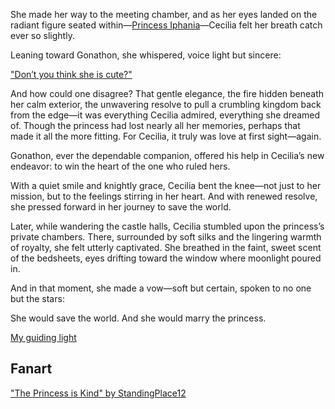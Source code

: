 <!-- title: Vow -->
<!-- relationship: Protector -->

She made her way to the meeting chamber, and as her eyes landed on the radiant figure seated within—[Princess Iphania](#node:iphania)—Cecilia felt her breath catch ever so slightly.

Leaning toward Gonathon, she whispered, voice light but sincere:

["Don’t you think she is cute?"](#embed:https://www.youtube.com/watch?v=cyLsX20esBE&t=3677s)

And how could one disagree? That gentle elegance, the fire hidden beneath her calm exterior, the unwavering resolve to pull a crumbling kingdom back from the edge—it was everything Cecilia admired, everything she dreamed of. Though the princess had lost nearly all her memories, perhaps that made it all the more fitting. For Cecilia, it truly was love at first sight—again.

Gonathon, ever the dependable companion, offered his help in Cecilia’s new endeavor: to win the heart of the one who ruled hers.

With a quiet smile and knightly grace, Cecilia bent the knee—not just to her mission, but to the feelings stirring in her heart. And with renewed resolve, she pressed forward in her journey to save the world.

Later, while wandering the castle halls, Cecilia stumbled upon the princess’s private chambers. There, surrounded by soft silks and the lingering warmth of royalty, she felt utterly captivated. She breathed in the faint, sweet scent of the bedsheets, eyes drifting toward the window where moonlight poured in.

And in that moment, she made a vow—soft but certain, spoken to no one but the stars:

She would save the world.
And she would marry the princess.

[My guiding light](#embed:https://www.youtube.com/live/cyLsX20esBE?si=V7s8jRdSb-bw9IzT&t=8520)

## Fanart

["The Princess is Kind" by StandingPlace12](https://x.com/StandingPlace12/status/1918991950818021419)
